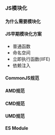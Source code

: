 ### JS模块化

#### 为什么需要模块化

#### JS早期模块化方案

- 普通函数
- 命名空间
- 立即执行函数(IIFE)
- 依赖注入

#### CommonJS规范

#### AMD规范

#### CMD规范

#### UMD规范

#### ES Module